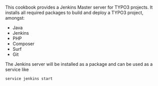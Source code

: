 This cookbook provides a Jenkins Master server for TYPO3 projects. It installs all required packages to build and deploy a TYPO3 project, amongst:

* Java
* Jenkins
* PHP
* Composer
* Surf
* Git

The Jenkins server will be installed as a package and can be used as a service like

    service jenkins start

